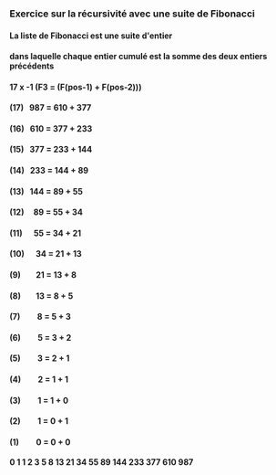 ### Exercice sur la récursivité avec une suite de Fibonacci

#### La liste de Fibonacci est une suite d'entier
#### dans laquelle chaque entier cumulé est la somme des deux entiers précédents

#### 17 x -1 (F3  = (F(pos-1) + F(pos-2)))

#### (17) &nbsp;&nbsp;987  = 610 + 377
#### (16) &nbsp;&nbsp;610  = 377 + 233
#### (15) &nbsp;&nbsp;377  = 233 + 144
#### (14) &nbsp;&nbsp;233  = 144 + 89
#### (13) &nbsp;&nbsp;144  = 89 + 55
#### (12) &nbsp;&nbsp;&nbsp;&nbsp;89   = 55 + 34
#### (11) &nbsp;&nbsp;&nbsp;&nbsp;&nbsp;55   = 34 + 21
#### (10) &nbsp;&nbsp;&nbsp;&nbsp;&nbsp;34   = 21 + 13
#### (9)  &nbsp;&nbsp;&nbsp;&nbsp;&nbsp;&nbsp;&nbsp;21   = 13 + 8
#### (8)  &nbsp;&nbsp;&nbsp;&nbsp;&nbsp;&nbsp;&nbsp;13   = 8 + 5
#### (7)  &nbsp;&nbsp;&nbsp;&nbsp;&nbsp;&nbsp;&nbsp;&nbsp;8   = 5 + 3
#### (6)  &nbsp;&nbsp;&nbsp;&nbsp;&nbsp;&nbsp;&nbsp;&nbsp;5   = 3 + 2
#### (5)  &nbsp;&nbsp;&nbsp;&nbsp;&nbsp;&nbsp;&nbsp;&nbsp;3   = 2 + 1
#### (4)  &nbsp;&nbsp;&nbsp;&nbsp;&nbsp;&nbsp;&nbsp;&nbsp;2   = 1 + 1
#### (3)  &nbsp;&nbsp;&nbsp;&nbsp;&nbsp;&nbsp;&nbsp;&nbsp;1   = 1 + 0
#### (2)  &nbsp;&nbsp;&nbsp;&nbsp;&nbsp;&nbsp;&nbsp;&nbsp;1   = 0 + 1
#### (1)  &nbsp;&nbsp;&nbsp;&nbsp;&nbsp;&nbsp;&nbsp;&nbsp;0   = 0 + 0

<strong>0  1  1  2  3  5  8  13  21  34  55  89  144  233  377  610  987</strong>
